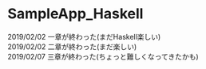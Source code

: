 # SampleApp_Haskell
2019/02/02 一章が終わった(まだHaskell楽しい)  
2019/02/02 二章が終わった(まだ楽しい)  
2019/02/07 三章が終わった(ちょっと難しくなってきたかも)  
